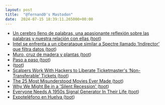 ```yaml
---
layout: post
title:  "@fernand0's Mastodon"
date:  2024-07-15 18:39:11.265000+00:00
---
```

*  [Un cerebro lleno de palabras, una apasionante reflexión sobre las palabras y nuestra relación con ellas ](https://www.microsiervos.com/archivo/libros/cerebro-lleno-palabras-mamen-horno.htm) ([toot](https://mastodon.social/@fernand0/112791961682805563))
*  [Intel se enfrenta a un ciberataque similar a Spectre llamado ‘Indirector’ que filtra datos ](https://unaaldia.hispasec.com/2024/07/intel-se-enfrenta-a-un-ciberataque-similar-a-spectre-llamado-indirector-que-filtra-datos.htm) ([toot](https://mastodon.social/@fernand0/112791770586707346))
*  [Muro, cruz de madera y plantas ](https://www.flickr.com/photos/fernand0/53840983659) ([toot](https://mastodon.social/@fernand0/112791753952798333))
*  [Paso a paso ](https://avecesunafoto.wordpress.com/2024/07/15/paso-a-paso) ([toot](https://mastodon.social/@fernand0/112791747915599371))
*  [ ](https://mastodon.social/users/fernand0/statuses/112791336114592346/activity) ([toot](https://mastodon.social/users/fernand0/statuses/112791336114592346/activity))
*  [Scalpers Work With Hackers to Liberate Ticketmaster's ‘Non-Transferable’ Tickets ](https://www.404media.co/scalpers-are-working-with-hackers-to-liberate-non-transferable-tickets-from-ticketmasters-ecosystem) ([toot](https://mastodon.social/@fernand0/112791125801991908))
*  [The 25 Most Misunderstood Movies Ever Made ](https://lifehacker.com/entertainment/the-most-misunderstood-movies-ever-mad) ([toot](https://mastodon.social/@fernand0/112791049296855269))
*  [Why We Might Be in a 'Silent Recession' ](https://lifehacker.com/money/what-is-a-silent-recessio) ([toot](https://mastodon.social/@fernand0/112790177118037202))
*  [Everyone Needs A 1950s Signal Generator In Their Life ](https://hackaday.com/2024/07/02/everyone-needs-a-1950s-signal-generator-in-their-life) ([toot](https://mastodon.social/@fernand0/112790015401931230))
*  [Expoteléfono en Huelva ](https://historiatelefonia.com/2024/07/08/expotelefono-en-huelva) ([toot](https://mastodon.social/@fernand0/112789829139748359))
